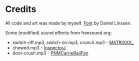 # Credits

All code and art was made by myself. [Font](https://managore.itch.io/m6x11) by Daniel Linssen.

Some (modified) sound effects from freesound.org:

- switch-off.mp3, switch-on.mp3, crunch.mp3 - [MATRIXXX_](https://freesound.org/people/MATRIXXX_/)
- chewed.mp3 - [InspectorJ](https://jshaw.co.uk)
- door-crush.mp3 - [PNMCarrieRailFan](https://freesound.org/people/PNMCarrieRailfan/)